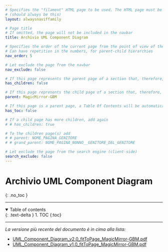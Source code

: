 ```yaml
---
# Specifies the "filament" HTML page to be used. The HTML page must be located in the "_layouts" folder.
# (should always be this)
layout: alwaysnaviffamily

# Page title
# If omitted, the page will not be included in the navbar
title: Archivio UML Component Diagram

# Specifies the order of the current page from the point of view of the navbar
# Can have repetition in the numbers, for parent-child hierarchies
nav_order: 5

# Let exclude the page from the navbar
nav_exclude: false

# If this page represents the parent page of a section that, therefore, has children, specify it in the following way
has_children: false

# If this page represents the child page of a section that, therefore, has ONE parent page, specify it in the following way
parent: MagicMirror-GBM

# If this page is a parent page, a Table Of Contents will be automatically generated containing all related child pages. Use the option below to disable this functionality.
has_toc: false

# If a child page has more children, add again
# # has_children: true

# To the children page(s) add
# # parent: NOME_PAGINA_GENITORE
# # grand_parent: NOME_PAGINA_NONNO__GENITORE_DEL_GENITORE

# Let exclude the page from the search engine (client-side)
search_exclude: false
---
```


# Archivio UML Component Diagram
{: .no_toc }

---

<!-- Table of contents -->
<details open markdown="block">
  <summary>
    Table of contents
  </summary>
  {: .text-delta }
1. TOC
{:toc}
</details>

---

_La versione più recente del documento è in cima alla lista:_

- <i class="fa-solid fa-file-pdf fa-3x"></i> [UML\_Component\_Diagram\_v2.0\_fitToPage\_MagicMirror-GBM.pdf](../assets/UMLComponentDiagram/UML_Component_Diagram_v2.0_fitToPage_MagicMirror-GBM.pdf)
- <i class="fa-solid fa-file-pdf fa-3x"></i> [UML\_Component\_Diagram\_v1.0\_fitToPage\_MagicMirror-GBM.pdf](../assets/UMLComponentDiagram/UML_Component_Diagram_v1.0_fitToPage_MagicMirror-GBM.pdf)
